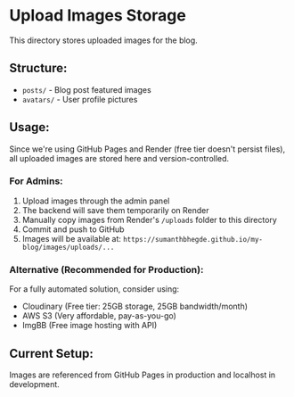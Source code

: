 # Upload Images Storage

This directory stores uploaded images for the blog.

## Structure:
- `posts/` - Blog post featured images
- `avatars/` - User profile pictures

## Usage:
Since we're using GitHub Pages and Render (free tier doesn't persist files), all uploaded images are stored here and version-controlled.

### For Admins:
1. Upload images through the admin panel
2. The backend will save them temporarily on Render
3. Manually copy images from Render's `/uploads` folder to this directory
4. Commit and push to GitHub
5. Images will be available at: `https://sumanthbhegde.github.io/my-blog/images/uploads/...`

### Alternative (Recommended for Production):
For a fully automated solution, consider using:
- Cloudinary (Free tier: 25GB storage, 25GB bandwidth/month)
- AWS S3 (Very affordable, pay-as-you-go)
- ImgBB (Free image hosting with API)

## Current Setup:
Images are referenced from GitHub Pages in production and localhost in development.
